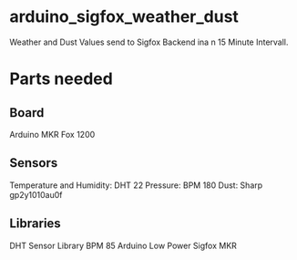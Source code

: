 # arduino_sigfox_weather_dust
Weather and Dust Values send to Sigfox Backend ina n 15 Minute Intervall.

# Parts needed
## Board
Arduino MKR Fox 1200

## Sensors
Temperature and Humidity: DHT 22
Pressure: BPM 180
Dust: Sharp gp2y1010au0f

## Libraries
DHT Sensor Library
BPM 85
Arduino Low Power
Sigfox MKR